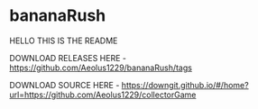 # bananaRush
HELLO THIS IS THE README

DOWNLOAD RELEASES HERE - 
https://github.com/Aeolus1229/bananaRush/tags

DOWNLOAD SOURCE HERE - 
https://downgit.github.io/#/home?url=https://github.com/Aeolus1229/collectorGame
